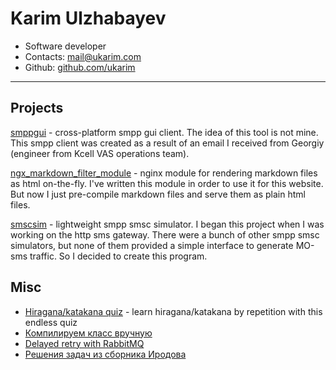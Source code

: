 # Karim Ulzhabayev

- Software developer
- Contacts: mail@ukarim.com
- Github: [github.com/ukarim](https://github.com/ukarim)

---

## Projects

[smppgui](https://github.com/ukarim/smppgui) - cross-platform smpp gui client. The idea
  of this tool is not mine. This smpp client was created as a result of an email I received
  from Georgiy (engineer from Kcell VAS operations team).

[ngx_markdown_filter_module](https://github.com/ukarim/ngx_markdown_filter_module) -
  nginx module for rendering markdown files as html on-the-fly. I've written this module
  in order to use it for this website. But now I just pre-compile markdown files and serve
  them as plain html files.

[smscsim](https://github.com/ukarim/smscsim) - lightweight smpp smsc simulator. I began
  this project when I was working on the http sms gateway. There were a bunch of other smpp
  smsc simulators, but none of them provided a simple interface to generate MO-sms traffic.
  So I decided to create this program.

## Misc

- [Hiragana/katakana quiz](kana.html) - learn hiragana/katakana by repetition with this endless quiz
- [Компилируем класс вручную](classfile.html)
- [Delayed retry with RabbitMQ](rabbitmq-retry.html)
- [Решения задач из сборника Иродова](irodov.html)


